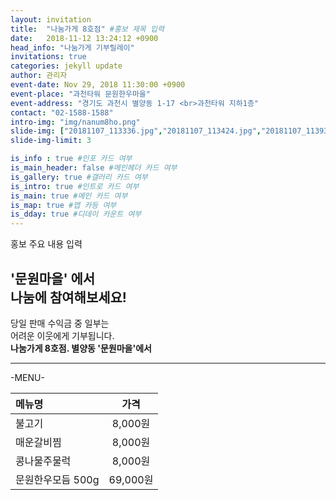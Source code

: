 ```yaml
---
layout: invitation
title:  "나눔가게 8호점" #홍보 제목 입력
date:   2018-11-12 13:24:12 +0900
head_info: "나눔가게 기부릴레이"
invitations: true
categories: jekyll update
author: 관리자
event-date: Nov 29, 2018 11:30:00 +0900
event-place: "과천타워 문원한우마을"
event-address: "경기도 과천시 별양동 1-17 <br>과천타워 지하1층"
contact: "02-1588-1588"
intro-img: "img/nanum8ho.png"
slide-img: ["20181107_113336.jpg","20181107_113424.jpg","20181107_113936.jpg","nanum8ho.png","nanum8hoad.png","nanumad1.png","nanumad2.png"]
slide-img-limit: 3

is_info : true #인포 카드 여부
is_main_header: false #메인헤더 카드 여부
is_gallery: true #갤러리 카드 여부
is_intro: true #인트로 카드 여부
is_main: true #메인 카드 여부
is_map: true #맵 카등 여부
is_dday: true #디데이 카운트 여부
---
```

홍보 주요 내용 입력

## '문원마을' 에서 <br> 나눔에 참여해보세요!

당일 판매 수익금 중 일부는
<br>
어려운 이웃에게 기부됩니다.
<br>
**나눔가게 8호점. 별양동 '문원마을'에서**

---
-MENU-
<br>


| 메뉴명 | 가격 |
|:-------|:-------:|
| 불고기 | 8,000원 |
| 매운갈비찜 | 8,000원 |
| 콩나물주물럭 | 8,000원 |
| 문원한우모듬 500g  |   69,000원 |
